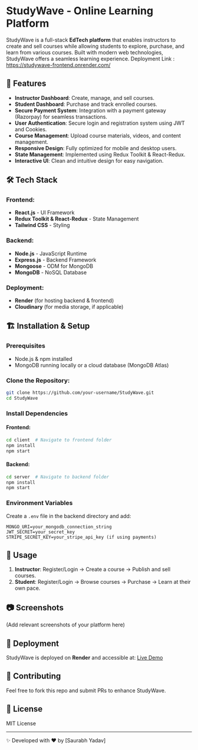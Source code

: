# StudyWave - Online Learning Platform

StudyWave is a full-stack **EdTech platform** that enables instructors to create and sell courses while allowing students to explore, purchase, and learn from various courses. Built with modern web technologies, StudyWave offers a seamless learning experience.
Deployment Link : https://studywave-frontend.onrender.com/

## 🚀 Features
- **Instructor Dashboard**: Create, manage, and sell courses.
- **Student Dashboard**: Purchase and track enrolled courses.
- **Secure Payment System**: Integration with a payment gateway (Razorpay) for seamless transactions.
- **User Authentication**: Secure login and registration system using JWT and Cookies.
- **Course Management**: Upload course materials, videos, and content management.
- **Responsive Design**: Fully optimized for mobile and desktop users.
- **State Management**: Implemented using Redux Toolkit & React-Redux.
- **Interactive UI**: Clean and intuitive design for easy navigation.

## 🛠️ Tech Stack
### Frontend:
- **React.js** - UI Framework
- **Redux Toolkit & React-Redux** - State Management
- **Tailwind CSS** - Styling

### Backend:
- **Node.js** - JavaScript Runtime
- **Express.js** - Backend Framework
- **Mongoose** - ODM for MongoDB
- **MongoDB** - NoSQL Database

### Deployment:
- **Render** (for hosting backend & frontend)
- **Cloudinary** (for media storage, if applicable)

## 🏗️ Installation & Setup
### Prerequisites
- Node.js & npm installed
- MongoDB running locally or a cloud database (MongoDB Atlas)

### Clone the Repository:
```sh
git clone https://github.com/your-username/StudyWave.git
cd StudyWave
```

### Install Dependencies
#### Frontend:
```sh
cd client  # Navigate to frontend folder
npm install
npm start
```

#### Backend:
```sh
cd server  # Navigate to backend folder
npm install
npm start
```

### Environment Variables
Create a `.env` file in the backend directory and add:
```env
MONGO_URI=your_mongodb_connection_string
JWT_SECRET=your_secret_key
STRIPE_SECRET_KEY=your_stripe_api_key (if using payments)
```

## 📌 Usage
1. **Instructor**: Register/Login -> Create a course -> Publish and sell courses.
2. **Student**: Register/Login -> Browse courses -> Purchase -> Learn at their own pace.

## 📷 Screenshots
(Add relevant screenshots of your platform here)

## 🚀 Deployment
StudyWave is deployed on **Render** and accessible at:
[Live Demo](your-live-url)

## 🤝 Contributing
Feel free to fork this repo and submit PRs to enhance StudyWave.

## 📜 License
MIT License

---

✨ Developed with ❤️ by [Saurabh Yadav]



